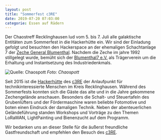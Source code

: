 ```yaml
---
layout: post
title: "Sommerfest c3RE"
date: 2019-07-20 07:03:00
categorie: Essen auf Rädern
---
```

Der Chaostreff Recklinghausen lud vom 5. bis 7. Juli alle galaktische Entitäten zum Sommerfest in die Hackerhütte ein. Wir sind der Einladung gefolgt und besuchten den Hackerspace an der ehemaligen Schachtanlage 7 der [Zeche General Blumenthal](https://de.wikipedia.org/wiki/Zeche_General_Blumenthal). Nachdem die Zeche im jahre 1992 stillgelegt wurde, bemüht sich der [Blumenthal7 e.V.](https://www.blumenthal7.de/) als Trägerverein um die Erhaltung und Instantsetzung des Industriedenkmals. 

![Quelle: Chaospott](/media/2019-07-20/sommerfest-c3re-00.jpg)
*Foto: Chaospott*

Seit 2015 ist die [Hackerhütte](https://wiki.c3re.de/index.php?title=Hackerspace) des [c3RE](https://www.c3re.de/) der Anlaufpunkt für technikinteressierte Menschen im Kreis Recklinghausen. Während des Sommerfests konnten sich die Gäste das alte und in die Jahre gekommene Zechengelände anschauen. Besonders die Schalt- und Steuertafeln des Grubenlüfters und der Fördermaschine waren beliebte Fotomotive und boten einen Eindruck der damaligen Technik. Neben der abenteuerlichen Geländeführung standen Workshops und Vorträge zu den Themen LoRaWAN, LightPainting und Bienenzucht auf dem Programm.

Wir bedanken uns an dieser Stelle für die äußerst freundliche Gastfreundschaft und empfehlen den Besuch des [c3RE](https://www.c3re.de/).